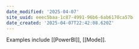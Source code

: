 ```yaml
---
date_modified: '2025-04-07'
site_uuid: eeec5baa-1c87-4991-96b6-6ab6170ca57b
date_created: '2025-04-07T22:42:08.620Z'
---
```





Examples include [[PowerBI]], [[Mode]].